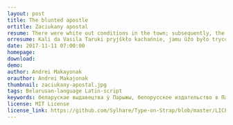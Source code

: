 ```yaml
---
layout: post
title: The blunted apostle
ortitle: Zaciukany apostal
resume: There were white out conditions in the town; subsequently, the roads were impassable.
orresume: Kali da Vasila Taruki pryjškło kachańnie, jamu ŭžo było tryccać hadoŭ — žyćcio skončana. Kab nia źjechać z hluzdu, jon stanovicca dendrołaham u viaršynavych Alpach i pačynaje daśledvanni. U harach jon vypadkova sustrakaje Zinaïdu Michajłaŭnu Guzik z Maładziečna, jakaja pajšła pa hryby i zhubiłasia. Hetaja sustreča dazvalaje jamu adčynić varaty ŭśviedamlennia i zrušyć kropku zborki.<br><strong>This is a placeholder book, it isn't real!</strong>
date: 2017-11-11 07:00:00
homepage: 
download: 
demo: 
author: Andrei Makayonak
orauthor: Andrei Makajonak
thumbnail: zaciukany-apostal.jpg
tags: Belarusan·language Latin·script
keywords: беларускае выдавецтва ў Парыжы, белорусское издательство в Париже
license: MIT License
license_link: https://github.com/Sylhare/Type-on-Strap/blob/master/LICENSE
---
```

